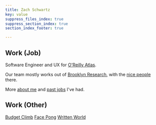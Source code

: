 ```yaml
---
title: Zach Schwartz
key: value
suppress_files_index: true
suppress_section_index: true
section_index_footer: true

---
```

<!-- suppress_files_index: true -->
<!-- show_image_index: true -->

## Work (Job)
Software Engineer and UX for [O'Reilly Atlas](https://atlas.oreilly.com/).

Our team mostly works out of [Brooklyn Research](http://brooklynresearch.org/), with the [nice people](http://brooklynresearch.org/members/) there.

More [about me](/about) and [past jobs](/about#jobs) I've had.

## Work (Other)
<a href="/work/budgetclimb/" class="thumb_image page_link_thumb_a" style="background-image: url('work/budgetclimb.png')"><span>Budget Climb</span></a>
<a href="/work/facepong/" class="thumb_image page_link_thumb_a" style="background-image: url('work/facepong.png')"><span>Face Pong</span></a>
<a href="/work/writtenworld/" class="thumb_image page_link_thumb_a" style="background-image: url('work/writtenworld.png')"><span>Written World</span></a>